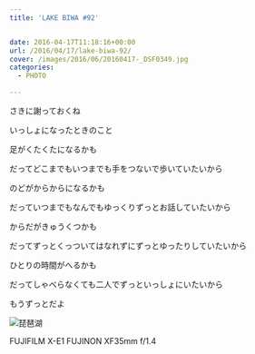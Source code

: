 ```yaml
---
title: 'LAKE BIWA #92'


date: 2016-04-17T11:18:16+00:00
url: /2016/04/17/lake-biwa-92/
cover: /images/2016/06/20160417-_DSF0349.jpg
categories:
  - PHOTO

---
```

<!--more-->
さきに謝っておくね

いっしょになったときのこと

足がくたくたになるかも

だってどこまでもいつまでも手をつないで歩いていたいから

のどがからからになるかも

だっていつまでもなんでもゆっくりずっとお話していたいから

からだがきゅうくつかも

だってずっとくっついてはなれずにずっとゆったりしていたいから

ひとりの時間がへるかも

だってしゃべらなくても二人でずっといっしょにいたいから

もうずっとだよ

![琵琶湖](/images/2016/06/20160417-_DSF0368.jpg "琵琶湖")

FUJIFILM X-E1 FUJINON XF35mm f/1.4
